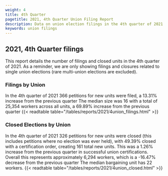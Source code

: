 ```yaml
---
weight: 4
title: 4th Quarter
pagetitle: 2021, 4th Quarter Union Filing Report
description: Data on union election filings in the 4th quarter of 2021
keywords: union filings
---
```


## 2021, 4th Quarter filings

This report details the number of filings and closed units in the 4th quarter of 2021. As a reminder, we are only showing filings and closures related to single union elections (rare multi-union elections are excluded).

### Filings by Union
In the 4th quarter of 2021 366 petitions for new units were filed, a 13.31% increase from the previous quarter The median size was 16 with a total of 25,354 workers across all units, a 69.89% increase from the previous quarter
{{< readtable table="/tables/reports/2021/4union_filings.html" >}}

### Closed Elections by Union
In the 4th quarter of 2021 326 petitions for new units were closed (this includes petitions where no election was ever held), with 49.39% closed with a certification order, creating 161 total new units. This was a 1.26% increase from the previous quarter in successful union certifications. Overall this represents approximately 6,294 workers, which is a -16.47% decrease from the previous quarter The median bargaining unit has 22 workers.
{{< readtable table="/tables/reports/2021/4union_closed.html" >}}
